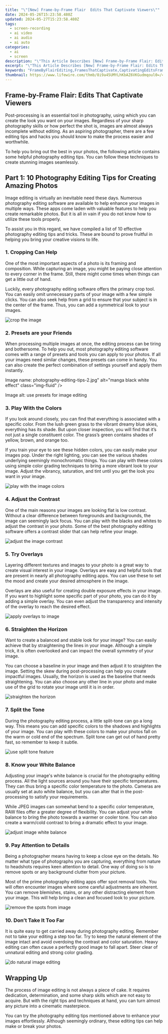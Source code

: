 ```yaml
---
title: "\"[New] Frame-by-Frame Flair  Edits That Captivate Viewers\""
date: 2024-05-26T15:23:58.480Z
updated: 2024-05-27T15:23:58.480Z
tags: 
  - screen-recording
  - ai video
  - ai audio
  - ai auto
categories: 
  - ai
  - screen
description: "\"This Article Describes [New] Frame-by-Frame Flair: Edits That Captivate Viewers\""
excerpt: "\"This Article Describes [New] Frame-by-Frame Flair: Edits That Captivate Viewers\""
keywords: "FrameByFlairEditing,FramesThatCaptivate,CaptivatingEditsFrames,FlairFrameEditing,ViewerEngagingFrames,EditsForViewerAttraction,CaptivationThroughFrames"
thumbnail: https://www.lifewire.com/thmb/8i9a45UMYLhKbAZ6VKGudmqoul0=/400x300/filters:no_upscale():max_bytes(150000):strip_icc()/how-to-fix-it-when-an-apple-watch-is-not-updating-5188524-c1d81a3ead904837873578fc032e4c31.jpg
---
```


## Frame-by-Frame Flair: Edits That Captivate Viewers

Post-processing is an essential tool in photography, using which you can create the look you want on your images. Regardless of your sharp photography skills or how perfect the shot is, images are almost always incomplete without editing. As an aspiring photographer, there are a few editing tips and hacks you should know to make the process easier and worthwhile.

To help you bring out the best in your photos, the following article contains some helpful photography editing tips. You can follow these techniques to create stunning images seamlessly.

## Part 1: 10 Photography Editing Tips for Creating Amazing Photos

Image editing is virtually an inevitable need these days. Numerous photography editing software are available to help enhance your images in multiple ways. These apps come laden with valuable features to help you create remarkable photos. But it is all in vain if you do not know how to utilize these tools properly.

To assist you in this regard, we have compiled a list of 10 effective photography editing tips and tricks. These are bound to prove fruitful in helping you bring your creative visions to life.

### 1\. Cropping Can Help

One of the most important aspects of a photo is its framing and composition. While capturing an image, you might be paying close attention to every corner in the frame. Still, there might come times when things can get a little out of hand.

Luckily, every photography editing software offers the primary crop tool. You can easily omit unnecessary parts of your image with a few simple clicks. You can also seek help from a grid to ensure that your subject is in the center of the frame. Thus, you can add a symmetrical look to your images.

![crop the image](https://images.wondershare.com/filmora/article-images/2022/photography-editing-tips-1.jpg)

### 2\. Presets are your Friends

When processing multiple images at once, the editing process can be tiring and bothersome. To help you out, most photography editing software comes with a range of presets and tools you can apply to your photos. If all your images need similar changes, these presets can come in handy. You can also create the perfect combination of settings yourself and apply them instantly.

 Image name: photography-editing-tips-2.jpg" alt="manga black white effect" class="img-fluid" />

Image alt: use presets for image editing

### 3\. Play With the Colors

If you look around closely, you can find that everything is associated with a specific color. From the lush green grass to the vibrant dreamy blue skies, everything has its shade. But upon closer inspection, you will find that it’s not just a single constituent color. The grass’s green contains shades of yellow, brown, and orange too.

If you train your eye to see these hidden colors, you can easily make your images pop. Under the right lighting, you can see the various shades underlying seemingly monochromatic things. You can play with these colors using simple color grading techniques to bring a more vibrant look to your image. Adjust the vibrancy, saturation, and tint until you get the look you want in your image.

![play with the image colors](https://images.wondershare.com/filmora/article-images/2022/photography-editing-tips-3.jpg)

### 4\. Adjust the Contrast

One of the main reasons your images are looking flat is low contrast. Without a clear difference between foregrounds and backgrounds, the image can seemingly lack focus. You can play with the blacks and whites to adjust the contrast in your photo. Some of the best photography editing software offers a contrast slider that can help refine your image.

![adjust the image contrast](https://images.wondershare.com/filmora/article-images/2022/photography-editing-tips-4.jpg)

### 5\. Try Overlays

Layering different textures and images to your photo is a great way to create visual interest in your image. Overlays are easy and helpful tools that are present in nearly all photography editing apps. You can use these to set the mood and create your desired atmosphere in the image.

Overlays are also useful for creating double exposure effects in your image. If you want to highlight some specific part of your photo, you can do it by adding a simple overlay. You can even adjust the transparency and intensity of the overlay to reach the desired effect.

![apply overlays to image](https://images.wondershare.com/filmora/article-images/2022/photography-editing-tips-5.jpg)

### 6\. Straighten the Horizon

Want to create a balanced and stable look for your image? You can easily achieve that by straightening the lines in your image. Although a simple trick, it is often overlooked and can impact the overall symmetry of your image.

You can choose a baseline in your image and then adjust it to straighten the image. Setting the skew during post-processing can help you create impactful images. Usually, the horizon is used as the baseline that needs straightening. You can also choose any other line in your photo and make use of the grid to rotate your image until it is in order.

![straighten the horizon](https://images.wondershare.com/filmora/article-images/2022/photography-editing-tips-6.jpg)

### 7\. Split the Tone

During the photography editing process, a little split-tone can go a long way. This means you can add specific colors to the shadows and highlights of your image. You can play with these colors to make your photos fall on the warm or cold end of the spectrum. Split tone can get out of hand pretty fast, so remember to keep it subtle.

![use split tone feature](https://images.wondershare.com/filmora/article-images/2022/photography-editing-tips-7.jpg)

### 8\. Know your White Balance

Adjusting your image's white balance is crucial for the photography editing process. All the light sources around you have their specific temperatures. They can thus bring a specific color temperature to the photo. Cameras are usually set at auto white balance, but you can alter that in the post-processing to satisfy your requirements.

While JPEG images can somewhat bend to a specific color temperature, RAW files offer a greater degree of flexibility. You can adjust your white balance to bring the photo towards a warmer or cooler tone. You can also create a warm/cold contrast to bring a dramatic effect to your image.

![adjust image white balance](https://images.wondershare.com/filmora/article-images/2022/photography-editing-tips-8.jpg)

### 9\. Pay Attention to Details

Being a photographer means having to keep a close eye on the details. No matter what type of photographs you are capturing, everything from nature to headshots requires keen attention to detail. One way of doing so is to remove spots or any background clutter from your picture.

Most of the prime photography editing apps offer spot removal tools. You will often encounter images where some careful adjustments are inherent. You can remove blemishes, stains, or any other distracting element from your image. This will help bring a clean and focused look to your picture.

![remove the spots from image](https://images.wondershare.com/filmora/article-images/2022/photography-editing-tips-9.jpg)

### 10\. Don’t Take It Too Far

It is quite easy to get carried away during photography editing. Remember not to take your editing a step too far. Try to keep the natural element of the image intact and avoid overdoing the contrast and color saturation. Heavy editing can often cause a perfectly good image to fall apart. Steer clear of unnatural editing and strong color grading.

![do natural image editing](https://images.wondershare.com/filmora/article-images/2022/photography-editing-tips-10.jpg)

## Wrapping Up

The process of image editing is not always a piece of cake. It requires dedication, determination, and some sharp skills which are not easy to acquire. But with the right tips and techniques at hand, you can turn almost any picture into a cinematic masterpiece.

You can try the photography editing tips mentioned above to enhance your images effortlessly. Although seemingly ordinary, these editing tips can help make or break your photos.

<ins class="adsbygoogle"
     style="display:block"
     data-ad-format="autorelaxed"
     data-ad-client="ca-pub-7571918770474297"
     data-ad-slot="1223367746"></ins>

<ins class="adsbygoogle"
     style="display:block"
     data-ad-format="autorelaxed"
     data-ad-client="ca-pub-7571918770474297"
     data-ad-slot="1223367746"></ins>



<ins class="adsbygoogle"
     style="display:block"
     data-ad-client="ca-pub-7571918770474297"
     data-ad-slot="8358498916"
     data-ad-format="auto"
     data-full-width-responsive="true"></ins>




